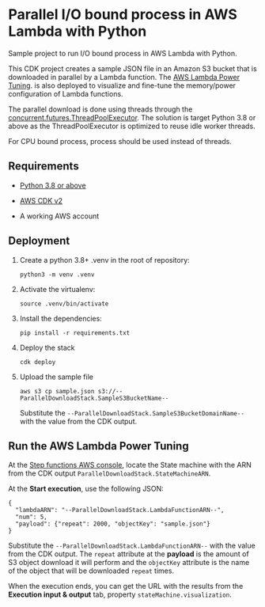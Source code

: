 # Parallel I/O bound process in AWS Lambda with Python

Sample project to run I/O bound process in AWS Lambda with Python.

This CDK project creates a sample JSON file in an Amazon S3 bucket
that is downloaded in parallel by a Lambda function. The [AWS Lambda
Power Tuning][1].
is also deployed to visualize and fine-tune the memory/power
configuration of Lambda functions.

The parallel download is done using threads through the
[concurrent.futures.ThreadPoolExecutor][2]. The solution is target
Python 3.8 or above as the ThreadPoolExecutor is optimized to reuse
idle worker threads.

For CPU bound process, process should be used instead of threads.

[1]: https://github.com/alexcasalboni/aws-lambda-power-tuning
[2]: https://docs.python.org/3.9/library/concurrent.futures.html#concurrent.futures.ThreadPoolExecutor

## Requirements

* [Python 3.8 or above](https://www.python.org/downloads/)

* [AWS CDK v2](https://docs.aws.amazon.com/cdk/v2/guide/getting_started.html)

* A working AWS account


## Deployment

1. Create a python 3.8+ .venv in the root of repository:
   
   `python3 -m venv .venv`

2. Activate the virtualenv:

   `source .venv/bin/activate`

3. Install the dependencies:

   `pip install -r requirements.txt`

4. Deploy the stack

   `cdk deploy`

5. Upload the sample file

   `aws s3 cp sample.json s3://--ParallelDownloadStack.SampleS3BucketName--`

   Substitute the `--ParallelDownloadStack.SampleS3BucketDomainName--`
   with the value from the CDK output.

## Run the AWS Lambda Power Tuning

At the [Step functions AWS console][3], locate the State machine with
the ARN from the CDK output `ParallelDownloadStack.StateMachineARN`.

At the __Start execution__, use the following JSON:

```
{
  "lambdaARN": "--ParallelDownloadStack.LambdaFunctionARN--",
  "num": 5,
  "payload": {"repeat": 2000, "objectKey": "sample.json"}
}
```

Substitute the `--ParallelDownloadStack.LambdaFunctionARN--` with the
value from the CDK output. The `repeat` attribute at the __payload__
is the amount of S3 object download it will perform and the
`objectKey` attribute is the name of the object that will be
downloaded `repeat` times.

When the execution ends, you can get the URL with the results from
the __Execution input & output__ tab, property
`stateMachine.visualization`.

[3]: https://console.aws.amazon.com/states/home